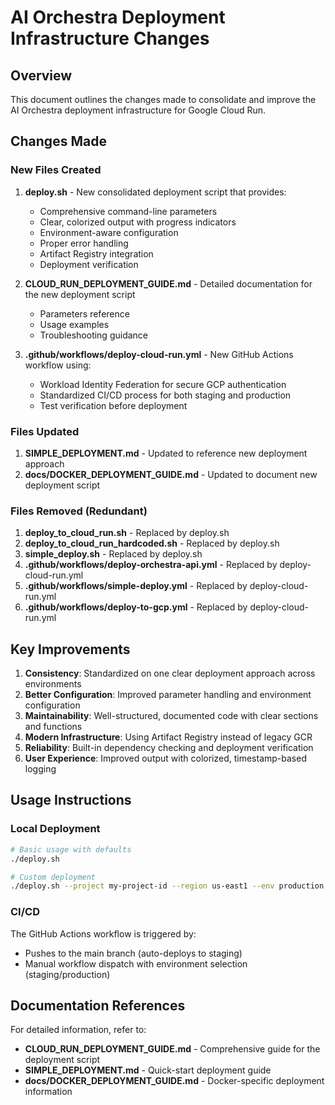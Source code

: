 # AI Orchestra Deployment Infrastructure Changes

## Overview

This document outlines the changes made to consolidate and improve the AI Orchestra deployment infrastructure for Google Cloud Run.

## Changes Made

### New Files Created

1. **deploy.sh** - New consolidated deployment script that provides:
   - Comprehensive command-line parameters
   - Clear, colorized output with progress indicators
   - Environment-aware configuration
   - Proper error handling
   - Artifact Registry integration
   - Deployment verification

2. **CLOUD_RUN_DEPLOYMENT_GUIDE.md** - Detailed documentation for the new deployment script
   - Parameters reference
   - Usage examples
   - Troubleshooting guidance

3. **.github/workflows/deploy-cloud-run.yml** - New GitHub Actions workflow using:
   - Workload Identity Federation for secure GCP authentication
   - Standardized CI/CD process for both staging and production
   - Test verification before deployment

### Files Updated

1. **SIMPLE_DEPLOYMENT.md** - Updated to reference new deployment approach
2. **docs/DOCKER_DEPLOYMENT_GUIDE.md** - Updated to document new deployment script

### Files Removed (Redundant)

1. **deploy_to_cloud_run.sh** - Replaced by deploy.sh
2. **deploy_to_cloud_run_hardcoded.sh** - Replaced by deploy.sh
3. **simple_deploy.sh** - Replaced by deploy.sh
4. **.github/workflows/deploy-orchestra-api.yml** - Replaced by deploy-cloud-run.yml
5. **.github/workflows/simple-deploy.yml** - Replaced by deploy-cloud-run.yml
6. **.github/workflows/deploy-to-gcp.yml** - Replaced by deploy-cloud-run.yml

## Key Improvements

1. **Consistency**: Standardized on one clear deployment approach across environments
2. **Better Configuration**: Improved parameter handling and environment configuration
3. **Maintainability**: Well-structured, documented code with clear sections and functions
4. **Modern Infrastructure**: Using Artifact Registry instead of legacy GCR
5. **Reliability**: Built-in dependency checking and deployment verification
6. **User Experience**: Improved output with colorized, timestamp-based logging

## Usage Instructions

### Local Deployment

```bash
# Basic usage with defaults
./deploy.sh

# Custom deployment
./deploy.sh --project my-project-id --region us-east1 --env production
```

### CI/CD

The GitHub Actions workflow is triggered by:
- Pushes to the main branch (auto-deploys to staging)
- Manual workflow dispatch with environment selection (staging/production)

## Documentation References

For detailed information, refer to:

- **CLOUD_RUN_DEPLOYMENT_GUIDE.md** - Comprehensive guide for the deployment script
- **SIMPLE_DEPLOYMENT.md** - Quick-start deployment guide 
- **docs/DOCKER_DEPLOYMENT_GUIDE.md** - Docker-specific deployment information
